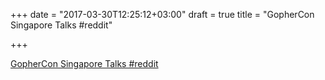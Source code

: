 +++
date = "2017-03-30T12:25:12+03:00"
draft = true
title = "GopherCon Singapore Talks  #reddit"

+++

<p><a href="https://t.co/qBrEE9Wx1B">GopherCon Singapore Talks  #reddit</a></p>